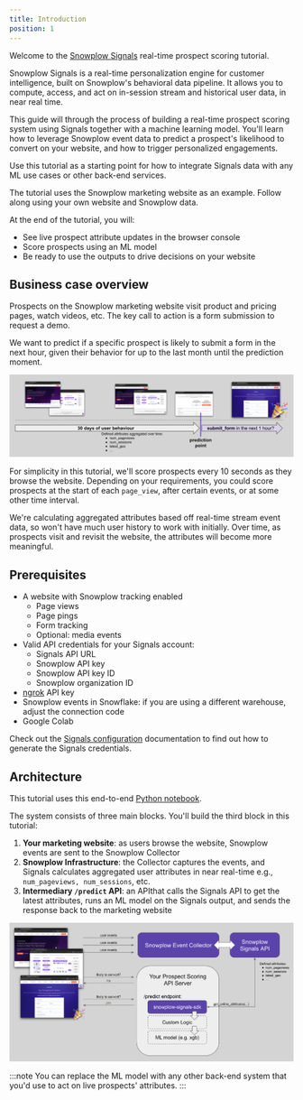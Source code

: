 ```yaml
---
title: Introduction
position: 1
---
```


Welcome to the [Snowplow Signals](/docs/signals/) real-time prospect scoring tutorial.

Snowplow Signals is a real-time personalization engine for customer intelligence, built on Snowplow's behavioral data pipeline. It allows you to compute, access, and act on in-session stream and historical user data, in near real time.

This guide will through the process of building a real-time prospect scoring system using Signals together with a machine learning model. You'll learn how to leverage Snowplow event data to predict a prospect's likelihood to convert on your website, and how to trigger personalized engagements.

Use this tutorial as a starting point for how to integrate Signals data with any ML use cases or other back-end services.

The tutorial uses the Snowplow marketing website as an example. Follow along using your own website and Snowplow data.

At the end of the tutorial, you will:

* See live prospect attribute updates in the browser console
* Score prospects using an ML model
* Be ready to use the outputs to drive decisions on your website

## Business case overview

Prospects on the Snowplow marketing website visit product and pricing pages, watch videos, etc. The key call to action is a form submission to request a demo.

We want to predict if a specific prospect is likely to submit a form in the next hour, given their behavior for up to the last month until the prediction moment.

![](./screenshots/prediction-structure.png)

For simplicity in this tutorial, we'll score prospects every 10 seconds as they browse the website. Depending on your requirements, you could score prospects at the start of each `page_view`, after certain events, or at some other time interval.

We're calculating aggregated attributes based off real-time stream event data, so won't have much user history to work with initially. Over time, as prospects visit and revisit the website, the attributes will become more meaningful.

## Prerequisites

* A website with Snowplow tracking enabled
  * Page views
  * Page pings
  * Form tracking
  * Optional: media events
* Valid API credentials for your Signals account:
  * Signals API URL
  * Snowplow API key
  * Snowplow API key ID
  * Snowplow organization ID
* [ngrok](https://dashboard.ngrok.com/) API key
* Snowplow events in Snowflake: if you are using a different warehouse, adjust the connection code
* Google Colab

Check out the [Signals configuration](/docs/signals/configuration) documentation to find out how to generate the Signals credentials.

## Architecture

This tutorial uses this end-to-end [Python notebook](https://colab.research.google.com/github/snowplow-incubator/signals-notebooks/blob/main/web/web_prospect_scoring_end_to_end.ipynb).

The system consists of three main blocks. You'll build the third block in this tutorial:

1. **Your marketing website**: as users browse the website, Snowplow events are sent to the Snowplow Collector
2. **Snowplow Infrastructure**: the Collector captures the events, and Signals calculates aggregated user attributes in near real-time e.g., `num_pageviews, num_sessions`, etc.
3. **Intermediary `/predict` API**:  an APIthat calls the Signals API to get the latest attributes, runs an ML model on the Signals output, and sends the response back to the marketing website

![](./screenshots/solution_overview.png)

:::note
You can replace the ML model with any other back-end system that you'd use to act on live prospects' attributes.
:::
